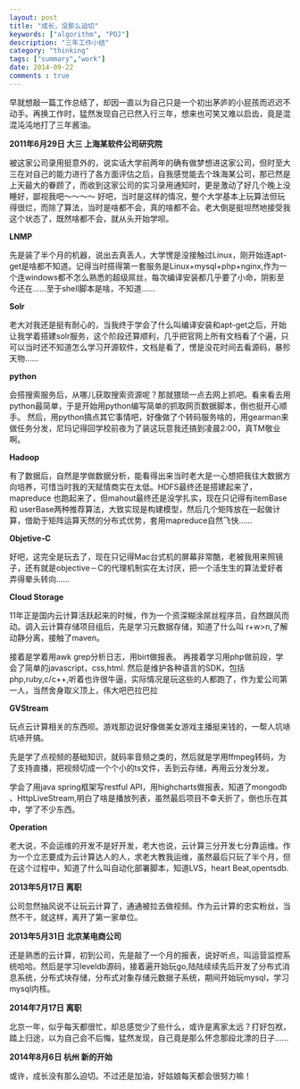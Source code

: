 ```yaml
---
layout: post
title: "成长，没那么迫切"
keywords: ["algorithm", "POJ"]
description: "三年工作小结"
category: "thinking"
tags: ["summary","work"]
date: 2014-09-22
comments : true
---
```



早就想敲一篇工作总结了，却因一直以为自己只是一个初出茅庐的小屁孩而迟迟不动手。再换工作时，猛然发现自己已然入行三年，想来也可笑又难以启齿，竟是混混沌沌地打了三年酱油。

**2011年6月29日 大三 上海某软件公司研究院**

 被这家公司录用挺意外的，说实话大学前两年的确有做梦想进这家公司，但时至大三在对自己的能力进行了各方面评估之后，自我感觉能去个珠海某公司，那已然是上天最大的眷顾了，而收到这家公司的实习录用通知时，更是激动了好几个晚上没睡好，鄙视我吧～～～～
 好吧，当时是这样的情况，整个大学基本上玩算法但玩得很烂，而除了算法，当时是啥都不会，真的啥都不会。老大倒是挺坦然地接受我这个状态了，既然啥都不会，就从头开始学呗。

**LNMP** 

先是装了半个月的机器，说出去真丢人，大学愣是没接触过Linux，刚开始连apt-get是啥都不知道。记得当时搭得第一套服务是Linux+mysql+php+nginx,作为一个连windows都不怎么熟悉的超级屌丝，每次编译安装都几乎要了小命，阴影至今还在……至于shell脚本是啥，不知道……

**Solr**


老大对我还是挺有耐心的，当我终于学会了什么叫编译安装和apt-get之后，开始让我学着搭建solr服务，这个阶段还算顺利，几乎把官网上所有文档看了个遍，只可以当时还不知道怎么学习开源软件，文档是看了，愣是没花时间去看源码，暴殄天物……

**python**

会搭搜索服务后，从哪儿获取搜索资源呢？那就猥琐一点去网上抓吧。看来看去用python最简单，于是开始用python编写简单的抓取网页数据脚本，倒也挺开心顺手。
然后，用python搞点其它事情吧，好像做了个转码服务啥的，用gearman来做任务分发，尼玛记得回学校前夜为了装这玩意我还搞到凌晨2:00，真TM敬业啊。

**Hadoop**

有了数据后，自然是学做数据分析，能看得出来当时老大是一心想把我往大数据方向培养，可惜当时我的天赋情商实在太低。HDFS最终还是搭建起来了，mapreduce 也跑起来了，但mahout最终还是没学扎实，现在只记得有itemBase 和  userBase两种推荐算法，大致实现是构建模型，然后几个矩阵放在一起做计算，借助于矩阵运算天然的分布式优势，套用mapreduce自然飞快……
 
**Objetive-C**

好吧，这完全是玩去了，现在只记得Mac台式机的屏幕非常酷，老被我用来照镜子，还有就是objective－C的代理机制实在太讨厌，把一个活生生的算法爱好者弄得晕头转向……

**Cloud Storage**

11年正是国内云计算活跃起来的时候，作为一个资深糊涂屌丝程序员，自然跟风而动。调入云计算存储项目组后，先是学习元数据存储，知道了什么叫 r+w>n,了解动静分离，接触了maven。

接着是学着用awk grep分析日志，用birt做报表。
再接着学习用php做前段，学会了简单的javascript，css,html.
然后是维护各种语言的SDK，包括php,ruby,c/c++,听着也许很牛逼，实际情况是玩这些的人都跑了，作为爱公司第一人，当然舍身取义顶上，伟大吧巴拉巴拉

**GVStream**

玩点云计算相关的东西呗。游戏那边说好像做美女游戏主播挺来钱的，一帮人坑哧坑哧开搞。

先是学了点视频的基础知识，就码率音频之类的，然后就是学用ffmpeg转码，为了支持直播，把视频切成一个个小的ts文件，丢到云存储，再用云分发分发。

学会了用java spring框架写restful API，用highcharts做报表，知道了mongodb 、HttpLiveStream,明白了啥是播放列表，虽然最后项目不幸夭折了，倒也乐在其中，学了不少东西。

**Operation**

老大说，不会运维的开发不是好开发，老大也说，云计算三分开发七分靠运维。作为一个立志要成为云计算达人的人，求老大教我运维，虽然最后只玩了半个月，但在这个过程中，知道了什么叫自动化部署脚本，知道LVS，heart Beat,opentsdb.

**2013年5月17日 离职**

公司忽然抽风说不让玩云计算了，通通被拉去做视频。作为云计算的忠实粉丝，当然不干，就这样，离开了第一家单位。

**2013年5月31日 北京某电商公司**

还是熟悉的云计算，初到公司，先是敲了一个月的报表，说好听点，叫运营监控系统哈哈。然后是学习leveldb源码，接着遍开始玩go,陆陆续续先后开发了分布式消息系统，分布式块存储，分布式对象存储元数据子系统，期间开始玩mysql，学习mysql内核。

**2014年7月17日 离职**

北京一年，似乎每天都很忙，却总感觉少了些什么，或许是离家太远？打好包袱，踏上归途，以为自己会不后悔，猛然发现，自己竟是那么怀念那段北漂的日子……

**2014年8月6日 杭州 新的开始**

或许，成长没有那么迫切。不过还是加油，好姑娘每天都会很努力嘛！


 

